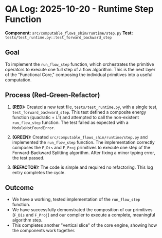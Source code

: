 # QA Log: 2025-10-20 - Runtime Step Function

**Component:** `src/computable_flows_shim/runtime/step.py`
**Test:** `tests/test_runtime.py::test_forward_backward_step`

## Goal
To implement the `run_flow_step` function, which orchestrates the primitive operators to execute one full step of a flow algorithm. This is the next layer of the "Functional Core," composing the individual primitives into a useful computation.

## Process (Red-Green-Refactor)

1.  **(RED):** Created a new test file, `tests/test_runtime.py`, with a single test, `test_forward_backward_step`. This test defined a composite energy function (quadratic + L1) and attempted to call the non-existent `run_flow_step` function. The test failed as expected with a `ModuleNotFoundError`.

2.  **(GREEN):** Created `src/computable_flows_shim/runtime/step.py` and implemented the `run_flow_step` function. The implementation correctly composes the `F_Dis` and `F_Proj` primitives to execute one step of the Forward-Backward Splitting algorithm. After fixing a minor typing error, the test passed.

3.  **(REFACTOR):** The code is simple and required no refactoring. This log entry completes the cycle.

## Outcome
- We have a working, tested implementation of the `run_flow_step` function.
- We have successfully demonstrated the composition of our primitives (`F_Dis` and `F_Proj`) and our compiler to execute a complete, meaningful algorithm step.
- This completes another "vertical slice" of the core engine, showing how the components work together.
